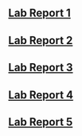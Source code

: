 
## [Lab Report 1](https://arnavdev04.github.io/cse15l-lab-reports/lab-report-1.html)

## [Lab Report 2](https://arnavdev04.github.io/cse15l-lab-reports/lab-report-2.html)

## [Lab Report 3](https://arnavdev04.github.io/cse15l-lab-reports/lab-report-3.html)

## [Lab Report 4](https://arnavdev04.github.io/cse15l-lab-reports/lab-report-4-new.html)

## [Lab Report 5](https://arnavdev04.github.io/cse15l-lab-reports/lab-report-5.html)


